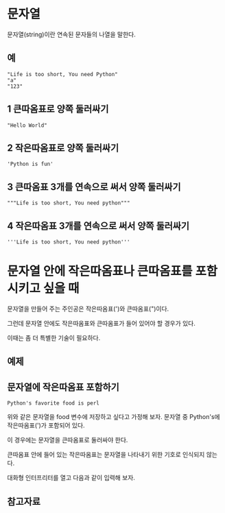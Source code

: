 문자열
===

문자열(string)이란 연속된 문자들의 나열을 말한다.

예
---

    "Life is too short, You need Python"
    "a"
    "123"

1 큰따옴표로 양쪽 둘러싸기
---

    "Hello World"
    
2 작은따옴표로 양쪽 둘러싸기
----

    'Python is fun'
3 큰따옴표 3개를 연속으로 써서 양쪽 둘러싸기
---

    """Life is too short, You need python"""

4 작은따옴표 3개를 연속으로 써서 양쪽 둘러싸기
---

    '''Life is too short, You need python'''

문자열 안에 작은따옴표나 큰따옴표를 포함시키고 싶을 때
===

문자열을 만들어 주는 주인공은 작은따옴표(')와 큰따옴표(")이다. 

그런데 문자열 안에도 작은따옴표와 큰따옴표가 들어 있어야 할 경우가 있다. 

이때는 좀 더 특별한 기술이 필요하다. 

예제
--

문자열에 작은따옴표 포함하기
---

    Python's favorite food is perl

위와 같은 문자열을 food 변수에 저장하고 싶다고 가정해 보자. 문자열 중 Python's에 작은따옴표(')가 포함되어 있다.

이 경우에는 문자열을 큰따옴표로 둘러싸야 한다. 

큰따옴표 안에 들어 있는 작은따옴표는 문자열을 나타내기 위한 기호로 인식되지 않는다. 

대화형 인터프리터를 열고 다음과 같이 입력해 보자.







참고자료
---


